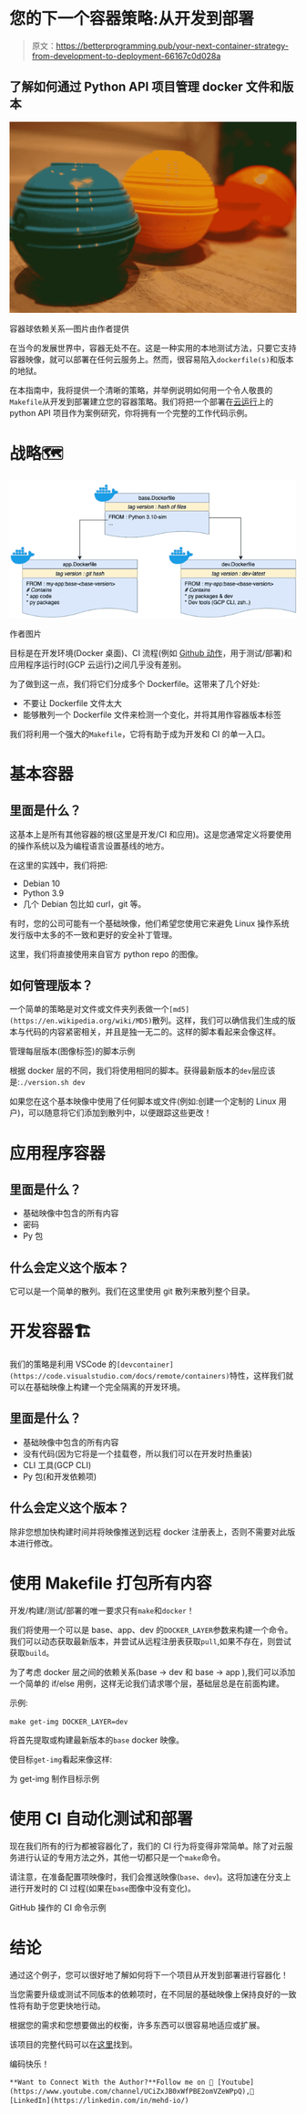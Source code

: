 # 您的下一个容器策略:从开发到部署

> 原文：<https://betterprogramming.pub/your-next-container-strategy-from-development-to-deployment-66167c0d028a>

## 了解如何通过 Python API 项目管理 docker 文件和版本

![](img/274fc73d36dd2682bc72624b91a93f69.png)

容器球依赖关系—图片由作者提供

在当今的发展世界中，容器无处不在。这是一种实用的本地测试方法，只要它支持容器映像，就可以部署在任何云服务上。然而，很容易陷入`dockerfile(s)`和版本的地狱。

在本指南中，我将提供一个清晰的策略，并举例说明如何用一个令人敬畏的`Makefile`从开发到部署建立您的容器策略。我们将把一个部署在[云运行](https://cloud.google.com/run?utm_source=google&utm_medium=cpc&utm_campaign=emea-de-all-en-dr-bkws-all-all-trial-e-gcp-1010042&utm_content=text-ad-none-any-DEV_c-CRE_526671526787-ADGP_Hybrid%20%7C%20BKWS%20-%20EXA%20%7C%20Txt%20~%20Compute%20~%20Cloud%20Run-KWID_43700059490201715-kwd-1072793830925-userloc_9060640&utm_term=KW_google%20cloud%20run-NET_g-PLAC_&gclsrc=ds&gclsrc=ds&gclid=COqX__fsq_QCFQgGGwodvyMBGQ)上的 python API 项目作为案例研究，你将拥有一个完整的工作代码示例。

# 战略🗺

![](img/4a66d2558e428c3308eb6c6301f4e926.png)

作者图片

目标是在开发环境(Docker 桌面)、CI 流程(例如 [Github 动作](https://github.com/features/actions)，用于测试/部署)和应用程序运行时(GCP 云运行)之间几乎没有差别。

为了做到这一点，我们将它们分成多个 Dockerfile。这带来了几个好处:

*   不要让 Dockerfile 文件太大
*   能够散列一个 Dockerfile 文件来检测一个变化，并将其用作容器版本标签

我们将利用一个强大的`Makefile`，它将有助于成为开发和 CI 的单一入口。

# 基本容器

## 里面是什么？

这基本上是所有其他容器的根(这里是开发/CI 和应用)。这是您通常定义将要使用的操作系统以及为编程语言设置基线的地方。

在这里的实践中，我们将把:

*   Debian 10
*   Python 3.9
*   几个 Debian 包比如 curl，git 等。

有时，您的公司可能有一个基础映像，他们希望您使用它来避免 Linux 操作系统发行版中太多的不一致和更好的安全补丁管理。

这里，我们将直接使用来自官方 python repo 的图像。

## 如何管理版本？

一个简单的策略是对文件或文件夹列表做一个`[md5](https://en.wikipedia.org/wiki/MD5)`散列。这样，我们可以确信我们生成的版本与代码的内容紧密相关，并且是独一无二的。这样的脚本看起来会像这样。

管理每层版本(图像标签)的脚本示例

根据 docker 层的不同，我们将使用相同的脚本。获得最新版本的`dev`层应该是:`./version.sh dev`

如果您在这个基本映像中使用了任何脚本或文件(例如:创建一个定制的 Linux 用户)，可以随意将它们添加到散列中，以便跟踪这些更改！

# 应用程序容器

## 里面是什么？

*   基础映像中包含的所有内容
*   密码
*   Py 包

## 什么会定义这个版本？

它可以是一个简单的散列。我们在这里使用 git 散列来散列整个目录。

# 开发容器🏗

我们的策略是利用 VSCode 的`[devcontainer](https://code.visualstudio.com/docs/remote/containers)`特性，这样我们就可以在基础映像上构建一个完全隔离的开发环境。

## 里面是什么？

*   基础映像中包含的所有内容
*   没有代码(因为它将是一个挂载卷，所以我们可以在开发时热重装)
*   CLI 工具(GCP CLI)
*   Py 包(和开发依赖项)

## 什么会定义这个版本？

除非您想加快构建时间并将映像推送到远程 docker 注册表上，否则不需要对此版本进行修改。

# 使用 Makefile 打包所有内容

开发/构建/测试/部署的唯一要求只有`make`和`docker`！

我们将使用一个可以是 base、app、dev 的`DOCKER_LAYER`参数来构建一个命令。我们可以动态获取最新版本，并尝试从远程注册表获取`pull`,如果不存在，则尝试获取`build`。

为了考虑 docker 层之间的依赖关系(base → dev 和 base → app ),我们可以添加一个简单的 if/else 用例，这样无论我们请求哪个层，基础层总是在前面构建。

示例:

`make get-img DOCKER_LAYER=dev`

将首先提取或构建最新版本的`base` docker 映像。

使目标`get-img`看起来像这样:

为 get-img 制作目标示例

# 使用 CI 自动化测试和部署

现在我们所有的行为都被容器化了，我们的 CI 行为将变得非常简单。除了对云服务进行认证的专用方法之外，其他一切都只是一个`make`命令。

请注意，在准备配置项映像时，我们会推送映像(`base`、`dev`)。这将加速在分支上进行开发时的 CI 过程(如果在`base`图像中没有变化)。

GitHub 操作的 CI 命令示例

# 结论

通过这个例子，您可以很好地了解如何将下一个项目从开发到部署进行容器化！

当您需要升级或测试不同版本的依赖项时，在不同层的基础映像上保持良好的一致性将有助于您更快地行动。

根据您的需求和您想要做出的权衡，许多东西可以很容易地适应或扩展。

该项目的完整代码可以在[这里](https://github.com/mehd-io/python-api-boilerplate/)找到。

编码快乐！

```
**Want to Connect With the Author?**Follow me on 🎥 [Youtube](https://www.youtube.com/channel/UCiZxJB0xWfPBE2omVZeWPpQ),🔗 [LinkedIn](https://linkedin.com/in/mehd-io/)
```